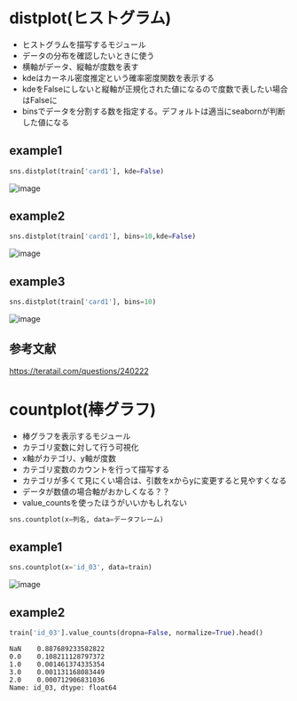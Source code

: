 # distplot(ヒストグラム)  
- ヒストグラムを描写するモジュール  
- データの分布を確認したいときに使う  
- 横軸がデータ、縦軸が度数を表す  
- kdeはカーネル密度推定という確率密度関数を表示する  
- kdeをFalseにしないと縦軸が正規化された値になるので度数で表したい場合はFalseに  
- binsでデータを分割する数を指定する。デフォルトは適当にseabornが判断した値になる  
## example1  
```python  
sns.distplot(train['card1'], kde=False)  
```

![image](https://user-images.githubusercontent.com/53253817/75953912-c3036700-5ef5-11ea-951b-0724accf28f2.png)

## example2  
```python  
sns.distplot(train['card1'], bins=10,kde=False)  
```

![image](https://user-images.githubusercontent.com/53253817/75953814-8899ca00-5ef5-11ea-812e-812ba2aa2645.png)

## example3  
```python  
sns.distplot(train['card1'], bins=10)  
```

![image](https://user-images.githubusercontent.com/53253817/75953963-e4645300-5ef5-11ea-9b14-de4074c0bbf8.png)

## 参考文献  
https://teratail.com/questions/240222  

# countplot(棒グラフ)  
- 棒グラフを表示するモジュール  
- カテゴリ変数に対して行う可視化  
- x軸がカテゴリ、y軸が度数  
- カテゴリ変数のカウントを行って描写する  
- カテゴリが多くて見にくい場合は、引数をxからyに変更すると見やすくなる  
- データが数値の場合軸がおかしくなる？？  
- value_countsを使ったほうがいいかもしれない   

```python  
sns.countplot(x=列名, data=データフレーム)
```

## example1  
```python  
sns.countplot(x='id_03', data=train)
```

![image](https://user-images.githubusercontent.com/53253817/75954567-5ab58500-5ef7-11ea-8507-8f9e31448f4d.png)

## example2  
```python  
train['id_03'].value_counts(dropna=False, normalize=True).head()
```

```
NaN    0.887689233582822
0.0    0.108211128797372
1.0    0.001461374335354
3.0    0.001131168083449
2.0    0.000712906831036
Name: id_03, dtype: float64
```


